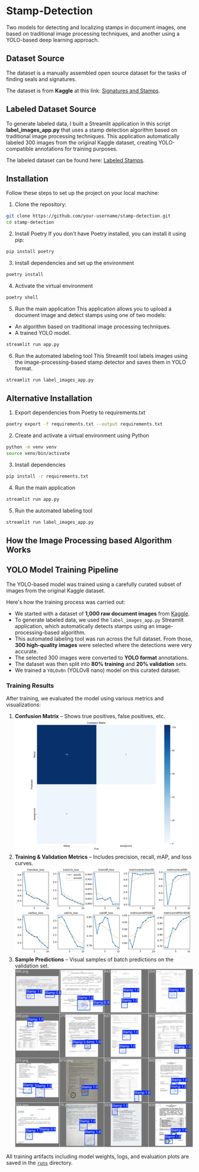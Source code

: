 # Stamp-Detection
Two models for detecting and localizing stamps in document images, one based on traditional image processing techniques, and another using a YOLO-based deep learning approach.

## Dataset Source

The dataset is a manually assembled open source dataset for the tasks of finding seals and signatures.

The dataset is from **Kaggle** at this link: [Signatures and Stamps](https://www.kaggle.com/datasets/igorkarayman/signatures-and-stamps/data).

## Labeled Dataset Source

To generate labeled data, I built a Streamlit application in this script **label_images_app.py** that uses a stamp detection algorithm based on traditional image processing techniques. This application automatically labeled 300 images from the original Kaggle dataset, creating YOLO-compatible annotations for training purposes.

The labeled dataset can be found here: [Labeled Stamps](https://kaggle.com/datasets/b4929ea694c75fca467320bd956de9e6474d1c208d5a48cdb8449f4a6c48f715).


## Installation

Follow these steps to set up the project on your local machine:

1. Clone the repository:

```bash
git clone https://github.com/your-username/stamp-detection.git
cd stamp-detection
```

2. Install Poetry
If you don't have Poetry installed, you can install it using pip:

```bash
pip install poetry
```

3. Install dependencies and set up the environment

```bash
poetry install
```

4. Activate the virtual environment

```bash
poetry shell
```

5. Run the main application
This application allows you to upload a document image and detect stamps using one of two models:

- An algorithm based on traditional image processing techniques.
- A trained YOLO model.


```bash
streamlit run app.py
```

6. Run the automated labeling tool
This Streamlit tool labels images using the image-processing-based stamp detector and saves them in YOLO format.

```bash
streamlit run label_images_app.py
```

## Alternative Installation

1. Export dependencies from Poetry to requirements.txt

```bash
poetry export -f requirements.txt --output requirements.txt
```

2. Create and activate a virtual environment using Python

```bash
python -m venv venv
source venv/bin/activate
```

3. Install dependencies

```bash
pip install -r requirements.txt
```

4. Run the main application

```bash
streamlit run app.py
```

5. Run the automated labeling tool

```bash
streamlit run label_images_app.py
```

## How the Image Processing based Algorithm Works

## YOLO Model Training Pipeline

The YOLO-based model was trained using a carefully curated subset of images from the original Kaggle dataset.

Here's how the training process was carried out:

- We started with a dataset of **1,000 raw document images** from [Kaggle](https://www.kaggle.com/datasets/igorkarayman/signatures-and-stamps/data).
- To generate labeled data, we used the `label_images_app.py` Streamlit application, which automatically detects stamps using an image-processing-based algorithm.
- This automated labeling tool was run across the full dataset. From those, **300 high-quality images** were selected where the detections were very accurate.
- The selected 300 images were converted to **YOLO format** annotations.
- The dataset was then split into **80% training** and **20% validation** sets.
- We trained a `YOLOv8n` (YOLOv8 nano) model on this curated dataset.

### Training Results

After training, we evaluated the model using various metrics and visualizations:

1. **Confusion Matrix** – Shows true positives, false positives, etc.
![Confusion Matrix](./runs/detect/stamp_yolov8n/confusion_matrix.png)
2. **Training & Validation Metrics** – Includes precision, recall, mAP, and loss curves.
![Training & Validation Metrics](./runs/detect/stamp_yolov8n/results.png)
3. **Sample Predictions** – Visual samples of batch predictions on the validation set.
![Sample Predictions](./runs/detect/stamp_yolov8n/val_batch0_pred.jpg)

All training artifacts including model weights, logs, and evaluation plots are saved in the [`runs`](./runs) directory.
